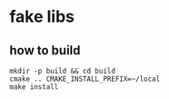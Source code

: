 # fake libs

## how to build
```
mkdir -p build && cd build
cmake .. CMAKE_INSTALL_PREFIX=~/local
make install
```

